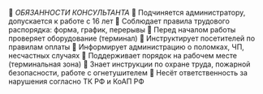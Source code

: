 📜 *ОБЯЗАННОСТИ КОНСУЛЬТАНТА*
🔹 Подчиняется администратору, допускается к работе с 16 лет
🔹 Соблюдает правила трудового распорядка: форма, график, перерывы
🔹 Перед началом работы проверяет оборудование (терминал)
🔹 Инструктирует посетителей по правилам оплаты
🔹 Информирует администрацию о поломках, ЧП, несчастных случаях
🔹 Поддерживает порядок на рабочем месте (терминальная зона)
🔹 Знает инструкции по охране труда, пожарной безопасности, работе с огнетушителем
🔹 Несёт ответственность за нарушения согласно ТК РФ и КоАП РФ